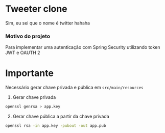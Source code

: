 # Tweeter clone 
Sim, eu sei que o nome é twitter hahaha

### Motivo do projeto
Para implementar uma autenticação com Spring Security utilizando token JWT e OAUTH 2

# Importante
Necessário gerar chave privada e pública em ```src/main/resources```

1. Gerar chave privada

```bash
openssl genrsa > app.key
```

2. Gerar chave pública a partir da chave privada

```bash
openssl rsa -in app.key -pubout -out app.pub
```

